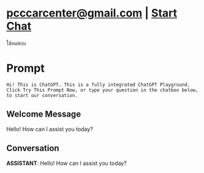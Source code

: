 

# pcccarcenter@gmail.com | [Start Chat](https://gptcall.net/chat.html?data=%7B%22contact%22%3A%7B%22id%22%3A%22gEGpz8siupv6Nody9lLOB%22%2C%22flow%22%3Atrue%7D%7D)
ใช้ทดสอบ

# Prompt

```
Hi! This is ChatGPT. This is a fully integrated ChatGPT Playground. Click Try This Prompt Now, or type your question in the chatbox below, to start our conversation.
```

## Welcome Message
Hello! How can I assist you today?

## Conversation

**ASSISTANT**: Hello! How can I assist you today?

